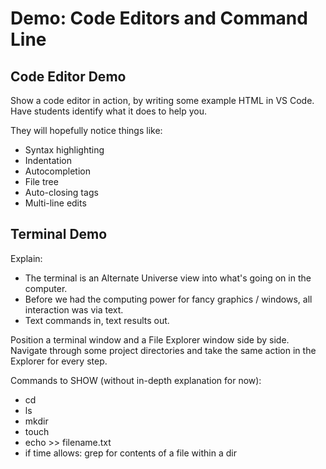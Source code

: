 # Demo: Code Editors and Command Line

## Code Editor Demo

Show a code editor in action, by writing some example HTML in VS Code. Have students identify what it does to help you. 

They will hopefully notice things like:

- Syntax highlighting
- Indentation
- Autocompletion
- File tree
- Auto-closing tags
- Multi-line edits

## Terminal Demo

Explain:

- The terminal is an Alternate Universe view into what's going on in the computer. 
- Before we had the computing power for fancy graphics / windows, all interaction was via text. 
- Text commands in, text results out. 

Position a terminal window and a File Explorer window side by side. Navigate through some project directories and take the same action in the Explorer for every step. 

Commands to SHOW (without in-depth explanation for now):

- cd
- ls
- mkdir
- touch
- echo >> filename.txt 
- if time allows: grep for contents of a file within a dir
